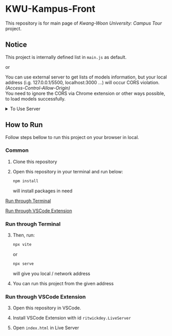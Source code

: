 # KWU-Kampus-Front

This repository is for main page of *Kwang-Woon University: Campus Tour* project.   

## Notice   

This project is internally defined list in `main.js` as default. 

or

You can use external server to get lists of models information, but your local address (i.g. 127.0.0.1/5500, localhost:3000 ...) will occur CORS violation. *(Access-Control-Allow-Origin)*    
You need to ignore the CORS via Chrome extension or other ways possible, to load models successfully.    
<details>
   <summary> To Use Server </summary>
   from <code>main.js:345</code>:
   
   ```js
   // activate this fetch
   // fetch( "http://13.124.194.184:8080/buildings/info", {
   //   method: 'GET',
   // } )
   // .then( res => res.json() )
   // .then ( res => {
   //
   //   receivedData = res;
   //   receivedData.forEach( ( data ) => {
   //     createModel( gltfLoader, data );
   //   } );
   //
   // } );
   
   // deactivate this forEach()
   datas.forEach( ( data ) => {
     createModel( gltfLoader, data );
   } );
   ```
   
</details>

## How to Run

Follow steps bellow to run this project on your browser in local.

### Common

1. Clone this repository

2. Open this repository in your terminal and run below:
   ```bash
   npm install
   ```
   will install packages in need

[Run through Terminal](#run-through-terminal)

[Run through VSCode Extension](#run-through-vscode-extension)

### Run through Terminal

3. Then, run:
   ```bash
   npx vite
   ```
   or
   ```bash
   npx serve
   ```
   will give you local / network address

4. You can run this project from the given address

### Run through VSCode Extension

3. Open this repository in VSCode.

4. Install VSCode Extension with id `ritwickdey.LiveServer`

5. Open `index.html` in Live Server
